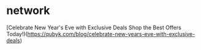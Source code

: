 # network
[Celebrate New Year's Eve with Exclusive Deals Shop the Best Offers Today!)(https://qubyk.com/blog/celebrate-new-years-eve-with-exclusive-deals)
